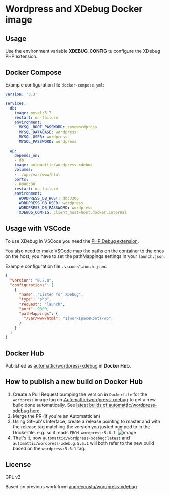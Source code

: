 # Wordpress and XDebug Docker image

## Usage

Use the environment variable **XDEBUG_CONFIG** tu configure the XDebug PHP extension.

## Docker Compose

Example configuration file `docker-compose.yml`:

```yml
version: '3.3'

services:
  db:
    image: mysql:5.7
    restart: on-failure
    environment:
      MYSQL_ROOT_PASSWORD: somewordpress
      MYSQL_DATABASE: wordpress
      MYSQL_USER: wordpress
      MYSQL_PASSWORD: wordpress

  wp:
    depends_on:
    - db
    image: automattic/wordpress-xdebug
    volumes:
    - ./wp:/var/www/html
    ports:
    - 8080:80
    restart: on-failure
    environment:
      WORDPRESS_DB_HOST: db:3306
      WORDPRESS_DB_USER: wordpress
      WORDPRESS_DB_PASSWORD: wordpress
      XDEBUG_CONFIG: client_host=host.docker.internal
```

## Usage with VSCode

To use XDebug in VSCode you need the [PHP Debug extension](https://marketplace.visualstudio.com/items?itemName=felixfbecker.php-debug).

You also need to make VSCode map the paths on the container to the ones on the host, you have to set the pathMappings settings in your `launch.json`.

Example configuration file `.vscode/launch.json`:

```json
{
  "version": "0.2.0",
  "configurations": [
    {
      "name": "Listen for XDebug",
      "type": "php",
      "request": "launch",
      "port": 9000,
      "pathMappings": {
        "/var/www/html": "${workspaceRoot}/wp",
      }
    }
  ]
}
```

## Docker Hub

Published as [automattic/wordpress-xdebug](https://hub.docker.com/r/automattic/wordpress-xdebug) in **Docker Hub**.

## How to publish a new build on Docker Hub


1. Create a Pull Request bumping the version in `Dockerfile` for the `wordpress` image tag on [Automattic/wordpress-xdebug](https://github.com/Automattic/wordpress-xdebug) to get a new build done automatically. See [latest builds of automattic/wordpress-xdebug here](https://hub.docker.com/r/automattic/wordpress-xdebug/builds).
2. Merge the PR (if you're an Automattician)
3. Using GitHub's Interface, create a release pointing to master and with the release tag matching the version you justed bumped to in the Dockerfile. e.g. so it reads `FROM wordpress:5.6.1`.
	![image](https://user-images.githubusercontent.com/746152/94859157-7be94000-040a-11eb-8173-127d033b5238.png)
4. That's it, now `automattic/wordpress-xdebug:latest` and `automattic/wordpress-xdebug:5.6.1` will both refer to the new build based on the `wordpress:5.6.1` tag.


## License

GPL v2

Based on previous work from [andreccosta/wordpress-xdebug](https://hub.docker.com/r/andreccosta/wordpress-xdebug.)

